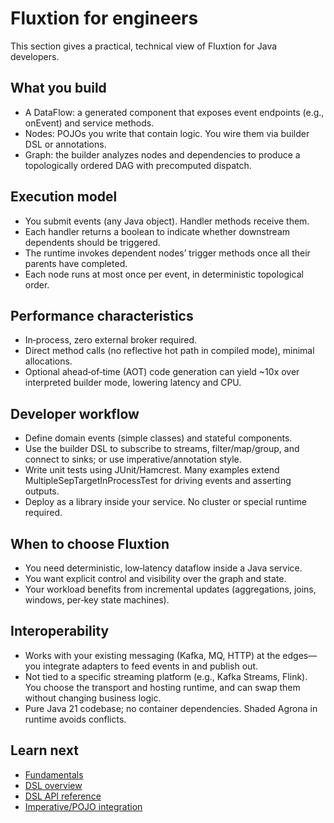 # Fluxtion for engineers

This section gives a practical, technical view of Fluxtion for Java developers.

## What you build

- A DataFlow: a generated component that exposes event endpoints (e.g., onEvent) and service methods.
- Nodes: POJOs you write that contain logic. You wire them via builder DSL or annotations.
- Graph: the builder analyzes nodes and dependencies to produce a topologically ordered DAG with precomputed dispatch.

## Execution model

- You submit events (any Java object). Handler methods receive them.
- Each handler returns a boolean to indicate whether downstream dependents should be triggered.
- The runtime invokes dependent nodes’ trigger methods once all their parents have completed.
- Each node runs at most once per event, in deterministic topological order.

## Performance characteristics

- In‑process, zero external broker required.
- Direct method calls (no reflective hot path in compiled mode), minimal allocations.
- Optional ahead‑of‑time (AOT) code generation can yield ~10x over interpreted builder mode, lowering latency and CPU.

## Developer workflow

- Define domain events (simple classes) and stateful components.
- Use the builder DSL to subscribe to streams, filter/map/group, and connect to sinks; or use imperative/annotation
  style.
- Write unit tests using JUnit/Hamcrest. Many examples extend MultipleSepTargetInProcessTest for driving events and
  asserting outputs.
- Deploy as a library inside your service. No cluster or special runtime required.

## When to choose Fluxtion

- You need deterministic, low‑latency dataflow inside a Java service.
- You want explicit control and visibility over the graph and state.
- Your workload benefits from incremental updates (aggregations, joins, windows, per‑key state machines).

## Interoperability

- Works with your existing messaging (Kafka, MQ, HTTP) at the edges—you integrate adapters to feed events in and publish
  out.
- Not tied to a specific streaming platform (e.g., Kafka Streams, Flink). You choose the transport and hosting runtime, and can swap them without changing business logic.
- Pure Java 21 codebase; no container dependencies. Shaded Agrona in runtime avoids conflicts.

## Learn next

- [Fundamentals](dataflow-fundamentals.md)
- [DSL overview](../reference/functional/overview-functional.md)
- [DSL API reference](../reference/functional/dataflow-functional-dsl.md)
- [Imperative/POJO integration](../reference/imperative/overview-imperative.md)
